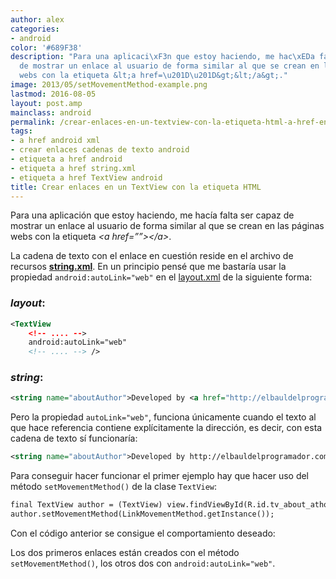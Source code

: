 ```yaml
---
author: alex
categories:
- android
color: '#689F38'
description: "Para una aplicaci\xF3n que estoy haciendo, me hac\xEDa falta ser capaz
  de mostrar un enlace al usuario de forma similar al que se crean en las p\xE1ginas
  webs con la etiqueta &lt;a href=\u201D\u201D&gt;&lt;/a&gt;."
image: 2013/05/setMovementMethod-example.png
lastmod: 2016-08-05
layout: post.amp
mainclass: android
permalink: /crear-enlaces-en-un-textview-con-la-etiqueta-html-a-href-en-android/
tags:
- a href android xml
- crear enlaces cadenas de texto android
- etiqueta a href android
- etiqueta a href string.xml
- etiqueta a href TextView android
title: Crear enlaces en un TextView con la etiqueta HTML
---
```


Para una aplicación que estoy haciendo, me hacía falta ser capaz de mostrar un enlace al usuario de forma similar al que se crean en las páginas webs con la etiqueta _&lt;a href=””&gt;&lt;/a&gt;_.

<!--more-->

La cadena de texto con el enlace en cuestión reside en el archivo de recursos **[string.xml](/programacion-android-recursos-strings/)**. En un principio pensé que me bastaría usar la propiedad `android:autoLink="web"` en el [layout.xml](/programacion-android-recursos-layout/) de la siguiente forma:

### **_layout_**:

```xml
<TextView
    <!-- .... -->
    android:autoLink="web"
    <!-- .... --> />
```

### **_string_**:

```xml
<string name="aboutAuthor">Developed by <a href="http://elbauldelprogramador.com">Alejandro Alcalde.</a></string>
```

Pero la propiedad `autoLink="web"`, funciona únicamente cuando el texto al que hace referencia contiene explícitamente la dirección, es decir, con esta cadena de texto sí funcionaría:

```xml
<string name="aboutAuthor">Developed by http://elbauldelprogramador.com</string>
```

Para conseguir hacer funcionar el primer ejemplo hay que hacer uso del método `setMovementMethod()` de la clase `TextView`:

```xml
final TextView author = (TextView) view.findViewById(R.id.tv_about_athor);
author.setMovementMethod(LinkMovementMethod.getInstance());
```

Con el código anterior se consigue el comportamiento deseado:

<figure>
    <amp-img on="tap:lightbox1" role="button" tabindex="0" layout="responsive" src="/img/2013/05/setMovementMethod-example.png" alt="enlaces en un textview android" width="480" height="800"></amp-img>
</figure>

Los dos primeros enlaces están creados con el método `setMovementMethod()`, los otros dos con `android:autoLink="web"`.